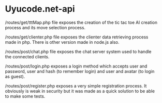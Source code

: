# Uyucode.net-api

/routes/get/tttMap.php file exposes the creation of the tic tac toe AI creation process and its move selection process.

/routes/get/clienter.php file exposes the clienter data retrieving process made in php. There is other version made in node.js also.

/routes/post/chat.php file exposes the chat server system used to handle the connected clients.

/routes/post/login.php exposes a login method which accepts user and password, user and hash (to remember login) and user and avatar (to login as guest).

/routes/post/register.php exposes a very simple registration process. It obviously is weak in security but it was made as a quick solution to be able to make some tests.
